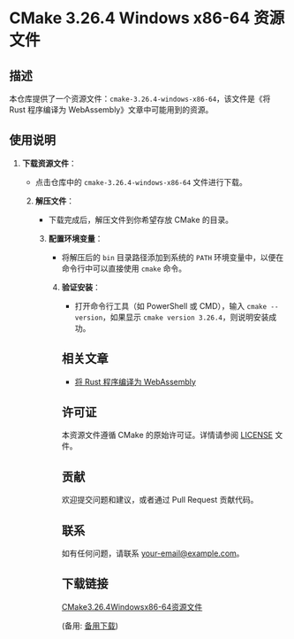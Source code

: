 # CMake 3.26.4 Windows x86-64 资源文件

## 描述

本仓库提供了一个资源文件：`cmake-3.26.4-windows-x86-64`，该文件是《将 Rust 程序编译为 WebAssembly》文章中可能用到的资源。

## 使用说明

1. **下载资源文件**：
   - 点击仓库中的 `cmake-3.26.4-windows-x86-64` 文件进行下载。

   2. **解压文件**：
      - 下载完成后，解压文件到你希望存放 CMake 的目录。

      3. **配置环境变量**：
         - 将解压后的 `bin` 目录路径添加到系统的 `PATH` 环境变量中，以便在命令行中可以直接使用 `cmake` 命令。

         4. **验证安装**：
            - 打开命令行工具（如 PowerShell 或 CMD），输入 `cmake --version`，如果显示 `cmake version 3.26.4`，则说明安装成功。

            ## 相关文章

            - [将 Rust 程序编译为 WebAssembly](https://example.com/article-link)

            ## 许可证

            本资源文件遵循 CMake 的原始许可证。详情请参阅 [LICENSE](LICENSE) 文件。

            ## 贡献

            欢迎提交问题和建议，或者通过 Pull Request 贡献代码。

            ## 联系

            如有任何问题，请联系 [your-email@example.com](mailto:your-email@example.com)。

            ## 下载链接
            [CMake3.26.4Windowsx86-64资源文件](https://pan.quark.cn/s/7d128022f0d2) 

            (备用: [备用下载](https://pan.baidu.com/s/1YJmDwkt7EukTiZZNtYLHbw?pwd=1234))
